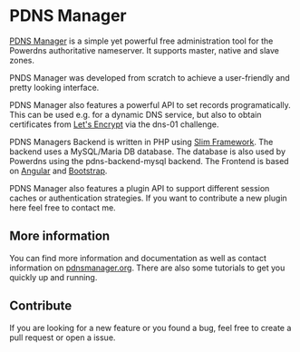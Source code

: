 # PDNS Manager
 
[PDNS Manager](https://pdnsmanager.org) is a simple yet powerful free administration tool for the Powerdns authoritative nameserver. It supports master, native and slave zones.

PNDS Manager was developed from scratch to achieve a user-friendly
and pretty looking interface.

PDNS Manager also features a powerful API to set records programatically.
This can be used e.g. for a dynamic DNS service, but also to obtain certificates from [Let's Encrypt](https://letsencrypt.org/) via the dns-01 challenge.

PDNS Managers Backend is written in PHP using [Slim Framework](https://www.slimframework.com/). The backend uses a MySQL/Maria DB database. The database is also used by Powerdns using the pdns-backend-mysql backend. The Frontend is based on [Angular](https://angular.io/) and [Bootstrap](https://getbootstrap.com/).

PDNS Manager also features a plugin API to support different session caches or authentication strategies. If you want to contribute a new plugin here feel free to contact me.

## More information
You can find more information and documentation as well as contact information on [pdnsmanager.org](https://pdnsmanager.org). There are also some tutorials to get you quickly up and running.

## Contribute
If you are looking for a new feature or you found a bug, feel free to create a pull request or open a issue.
